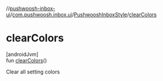 //[pushwoosh-inbox-ui](../../../index.md)/[com.pushwoosh.inbox.ui](../index.md)/[PushwooshInboxStyle](index.md)/[clearColors](clear-colors.md)

# clearColors

[androidJvm]\
fun [clearColors](clear-colors.md)()

Clear all setting colors
